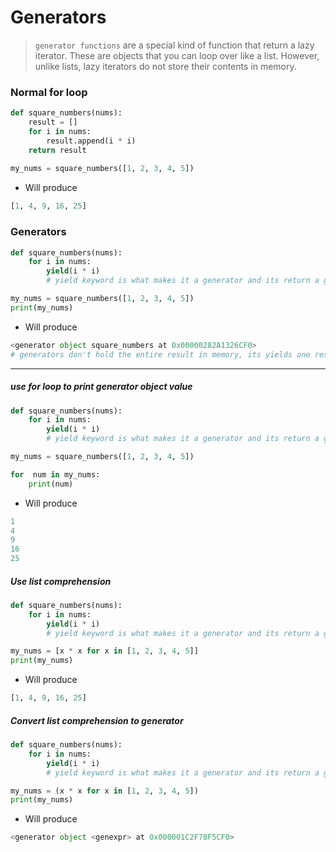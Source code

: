 # Generators
> ```generator functions``` are a special kind of function that return a lazy iterator. These are objects that you can loop over like a list. However, unlike lists, lazy iterators do not store their contents in memory.

### Normal for loop

```python
def square_numbers(nums):
    result = []
    for i in nums:
        result.append(i * i)
    return result
    
my_nums = square_numbers([1, 2, 3, 4, 5])
```

- Will produce

```python
[1, 4, 9, 16, 25]
```

### Generators

```python
def square_numbers(nums):
    for i in nums:
        yield(i * i)
        # yield keyword is what makes it a generator and its return a generator object

my_nums = square_numbers([1, 2, 3, 4, 5])
print(my_nums)
```

- Will produce

```python
<generator object square_numbers at 0x00000282A1326CF0>
# generators don't hold the entire result in memory, its yields one result at a time
```

---

##### use for loop to print generator object value

```python
def square_numbers(nums):
    for i in nums:
        yield(i * i)
        # yield keyword is what makes it a generator and its return a generator object

my_nums = square_numbers([1, 2, 3, 4, 5])

for  num in my_nums:
    print(num)
```

- Will produce

```python
1
4
9
16
25
```

##### Use list comprehension

```python
def square_numbers(nums):
    for i in nums:
        yield(i * i)
        # yield keyword is what makes it a generator and its return a generator object

my_nums = [x * x for x in [1, 2, 3, 4, 5]]
print(my_nums)
```

- Will produce

```python
[1, 4, 9, 16, 25]
```

##### Convert list comprehension to generator

```python
def square_numbers(nums):
    for i in nums:
        yield(i * i)
        # yield keyword is what makes it a generator and its return a generator object

my_nums = (x * x for x in [1, 2, 3, 4, 5])
print(my_nums)
```

- Will produce

```python
<generator object <genexpr> at 0x000001C2F78F5CF0>
```